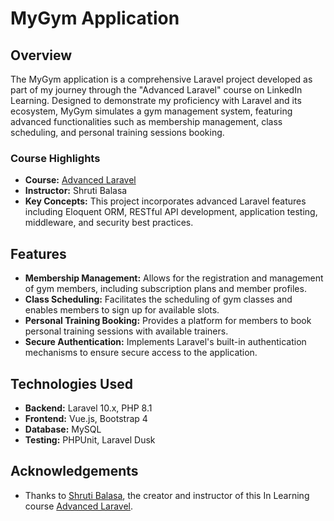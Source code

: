 # MyGym Application

## Overview

The MyGym application is a comprehensive Laravel project developed as part of my journey through the "Advanced Laravel" course on LinkedIn Learning. Designed to demonstrate my proficiency with Laravel and its ecosystem, MyGym simulates a gym management system, featuring advanced functionalities such as membership management, class scheduling, and personal training sessions booking.

### Course Highlights

- **Course:** [Advanced Laravel](https://www.linkedin.com/learning/advanced-laravel-22373805)
- **Instructor:** Shruti Balasa
- **Key Concepts:** This project incorporates advanced Laravel features including Eloquent ORM, RESTful API development, application testing, middleware, and security best practices.

## Features

- **Membership Management:** Allows for the registration and management of gym members, including subscription plans and member profiles.
- **Class Scheduling:** Facilitates the scheduling of gym classes and enables members to sign up for available slots.
- **Personal Training Booking:** Provides a platform for members to book personal training sessions with available trainers.
- **Secure Authentication:** Implements Laravel's built-in authentication mechanisms to ensure secure access to the application.

## Technologies Used

- **Backend:** Laravel 10.x, PHP 8.1
- **Frontend:** Vue.js, Bootstrap 4
- **Database:** MySQL
- **Testing:** PHPUnit, Laravel Dusk

## Acknowledgements

- Thanks to [Shruti Balasa](https://github.com/shrutibalasawebdev), the creator and instructor of this In Learning course [Advanced Laravel](https://www.linkedin.com/learning/advanced-laravel-22373805). 
